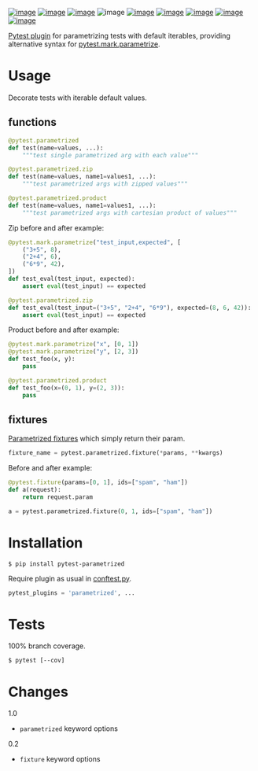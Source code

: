 [![image](https://img.shields.io/pypi/v/pytest-parametrized.svg)](https://pypi.org/project/pytest-parametrized/)
[![image](https://img.shields.io/pypi/pyversions/pytest-parametrized.svg)](https://python3statement.org)
[![image](https://pepy.tech/badge/pytest-parametrized)](https://pepy.tech/project/pytest-parametrized)
![image](https://img.shields.io/pypi/status/pytest-parametrized.svg)
[![image](https://img.shields.io/travis/coady/pytest-parametrized.svg)](https://travis-ci.org/coady/pytest-parametrized)
[![image](https://img.shields.io/codecov/c/github/coady/pytest-parametrized.svg)](https://codecov.io/github/coady/pytest-parametrized)
[![image](https://requires.io/github/coady/pytest-parametrized/requirements.svg)](https://requires.io/github/coady/pytest-parametrized/requirements/)
[![image](https://api.codeclimate.com/v1/badges/2abbe9cb6925b77018d6/maintainability)](https://codeclimate.com/github/coady/pytest-parametrized/maintainability)
[![image](https://img.shields.io/badge/code%20style-black-000000.svg)](https://pypi.org/project/black/)

[Pytest plugin](https://docs.pytest.org/en/latest/plugins.html) for parametrizing tests with default iterables,
providing alternative syntax for [pytest.mark.parametrize](https://docs.pytest.org/en/latest/parametrize.html).

# Usage
Decorate tests with iterable default values.

## functions
```python
@pytest.parametrized
def test(name=values, ...):
    """test single parametrized arg with each value"""

@pytest.parametrized.zip
def test(name=values, name1=values1, ...):
    """test parametrized args with zipped values"""

@pytest.parametrized.product
def test(name=values, name1=values1, ...):
    """test parametrized args with cartesian product of values"""
```

Zip before and after example:
```python
@pytest.mark.parametrize("test_input,expected", [
    ("3+5", 8),
    ("2+4", 6),
    ("6*9", 42),
])
def test_eval(test_input, expected):
    assert eval(test_input) == expected

@pytest.parametrized.zip
def test_eval(test_input=("3+5", "2+4", "6*9"), expected=(8, 6, 42)):
    assert eval(test_input) == expected
```

Product before and after example:
```python
@pytest.mark.parametrize("x", [0, 1])
@pytest.mark.parametrize("y", [2, 3])
def test_foo(x, y):
    pass

@pytest.parametrized.product
def test_foo(x=(0, 1), y=(2, 3)):
    pass
```

## fixtures
[Parametrized fixtures](https://docs.pytest.org/en/latest/fixture.html#fixture-parametrize) which simply return their param.

```python
fixture_name = pytest.parametrized.fixture(*params, **kwargs)
```

Before and after example:
```python
@pytest.fixture(params=[0, 1], ids=["spam", "ham"])
def a(request):
    return request.param

a = pytest.parametrized.fixture(0, 1, ids=["spam", "ham"])
```

# Installation

    $ pip install pytest-parametrized

Require plugin as usual in [conftest.py](https://docs.pytest.org/en/latest/plugins.html#requiring-loading-plugins-in-a-test-module-or-conftest-file).

```python
pytest_plugins = 'parametrized', ...
```

# Tests
100% branch coverage.

    $ pytest [--cov]

# Changes
1.0
* `parametrized` keyword options

0.2
* `fixture` keyword options
